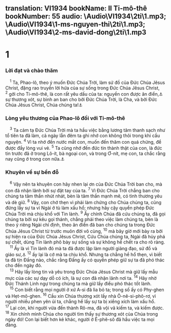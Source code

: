 translation: VI1934
bookName: II Ti-mô-thê 
bookNumber: 55
audio: \Audio\VI1934\2ti\1.mp3; \Audio\VI1934\1-ms-nguyen-thi\2ti\1.mp3; \Audio\VI1934\2-ms-david-dong\2ti\1.mp3
-------

<div class="title"><h1>1</h1><h3>Lời đạt và chào thăm</h3></div>
<span class="verse 2ti_1_1"> <sup>1</sup> Ta, Phao-lô, theo ý muốn Đức Chúa Trời, làm sứ đồ của Đức Chúa Jêsus Christ, đặng rao truyền lời hứa của sự sống trong Đức Chúa Jêsus Christ, </span>
<span class="verse 2ti_1_2"><sup>2</sup> gởi cho Ti-mô-thê, là con rất yêu dấu của ta: nguyền con được ân điển,<a data-toggle="tooltip" data-placement="bottom" title="Xem chú thích ở Lu 2:40">⚓</a> sự thương xót, sự bình an ban cho bởi Đức Chúa Trời, là Cha, và bởi Đức Chúa Jêsus Christ, Chúa chúng ta!<a data-toggle="tooltip" data-placement="bottom" title="Cong 16:1">⚓</a><br/></span>
<div class="title"><h3>Lòng yêu thương của Phao-lô đối với Ti-mô-thê</h3></div>
<span class="verse 2ti_1_3"> <sup>3</sup> Ta cảm tạ Đức Chúa Trời mà ta hầu việc bằng lương tâm thanh sạch như tổ tiên ta đã làm, cả ngày lẫn đêm ta ghi nhớ con không thôi trong khi cầu nguyện. </span>
<span class="verse 2ti_1_4"><sup>4</sup> Vì ta nhớ đến nước mắt con, muốn đến thăm con quá chừng, để được đầy lòng vui vẻ. </span>
<span class="verse 2ti_1_5"><sup>5</sup> Ta cũng nhớ đến đức tin thành thật của con, là đức tin trước đã ở trong Lô-ít, bà ngoại con, và trong Ơ-nít, mẹ con, ta chắc rằng nay cũng ở trong con nữa.<a data-toggle="tooltip" data-placement="bottom" title="Cong 16:1">⚓</a><br/></span>
<div class="title"><h3>Khuyên về sự bền đỗ</h3></div>
<span class="verse 2ti_1_6"> <sup>6</sup> Vậy nên ta khuyên con hãy nhen lại ơn của Đức Chúa Trời ban cho, mà con đã nhận lãnh bởi sự đặt tay của ta. </span>
<span class="verse 2ti_1_7"><sup>7</sup> Vì Đức Chúa Trời chẳng ban cho chúng ta tâm thần nhút nhát, bèn là tâm thần mạnh mẽ, có tình thương yêu và dè giữ. </span>
<span class="verse 2ti_1_8"><sup>8</sup> Vậy, con chớ thẹn vì phải làm chứng cho Chúa chúng ta, cũng đừng lấy sự ta vì Ngài ở tù làm xấu hổ; nhưng hãy cậy quyền phép Đức Chúa Trời mà chịu khổ với Tin lành. </span>
<span class="verse 2ti_1_9"><sup>9</sup> Ấy chính Chúa đã cứu chúng ta, đã gọi chúng ta bởi sự kêu gọi thánh, chẳng phải theo việc làm chúng ta, bèn là theo ý riêng Ngài chỉ định, theo ân điển đã ban cho chúng ta trong Đức Chúa Jêsus Christ từ trước muôn đời vô cùng, </span>
<span class="verse 2ti_1_10"><sup>10</sup> mà bây giờ mới bày ra bởi sự hiện ra của Đức Chúa Jêsus Christ, Cứu Chúa chúng ta, Ngài đã hủy phá sự chết, dùng Tin lành phô bày sự sống và sự không hề chết ra cho rõ ràng. <br/></span>
<span class="verse 2ti_1_11"> <sup>11</sup> Ấy là vì Tin lành đó mà ta đã được lập làm người giảng đạo, sứ đồ và giáo sư,<a data-toggle="tooltip" data-placement="bottom" title="1Ti 2:7">⚓</a></span>
<span class="verse 2ti_1_12"><sup>12</sup> ấy lại là cớ mà ta chịu khổ. Nhưng ta chẳng hề hổ thẹn, vì biết ta đã tin Đấng nào, chắc rằng Đấng ấy có quyền phép giữ sự ta đã phó thác cho đến ngày đó. <br/></span>
<span class="verse 2ti_1_13"> <sup>13</sup> Hãy lấy lòng tin và yêu trong Đức Chúa Jêsus Christ mà giữ lấy mẫu mực của các sự dạy dỗ có ích, là sự con đã nhận lãnh nơi ta. </span>
<span class="verse 2ti_1_14"><sup>14</sup> Hãy nhờ Đức Thánh Linh ngự trong chúng ta mà giữ lấy điều phó thác tốt lành. <br/></span>
<span class="verse 2ti_1_15"> <sup>15</sup> Con biết rằng mọi người ở xứ A-si đã lìa bỏ ta; trong số ấy có Phy-ghen và Hẹt-mô-ghen. </span>
<span class="verse 2ti_1_16"><sup>16</sup> Cầu xin Chúa thương xót lấy nhà Ô-nê-si-phô-rơ, vì người nhiều phen yên ủi ta, chẳng hề lấy sự ta bị xiềng xích làm xấu hổ. </span>
<span class="verse 2ti_1_17"><sup>17</sup> Lại còn, khi người vừa đến thành Rô-ma, đã vội vã kiếm ta, và kiếm được. </span>
<span class="verse 2ti_1_18"><sup>18</sup> Xin chính mình Chúa cho người tìm thấy sự thương xót của Chúa trong ngày đó! Con lại biết hơn kẻ khác, người ở Ê-phê-sô đã hầu việc ta mọi đàng. <br/></span>
